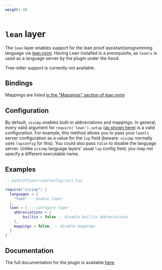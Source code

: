```yaml
---
weight: 40
---
```


# `lean` layer

The `lean` layer enables support for the lean proof assistant/programming
language via [lean.nvim](https://github.com/Julian/lean.nvim). Having Lean
installed is a prerequisite, as `leanls` is used as a language server by the
plugin under the hood.

Tree-sitter support is currently not available.

## Bindings

Mappings are listed [in the "Mappings" section of
lean.nvim](https://github.com/Julian/lean.nvim#mappings)

## Configuration

By default, `visimp` enables built-in abbreviations and mappings.
In general, every valid argument for `require('lean').setup` ([as shown
here](https://github.com/Julian/lean.nvim/wiki/Configuring-&-Extending))
is a valid configuration. For example, this method allows you to pass your
`leanls` server configuration as a value for the `lsp` field (beware: `visimp`
normally uses `lspconfig` for this). You could also pass `false` to disable the
language server. Unlike `visimp` language layers' usual `lsp` config field, you
may not specify a different executable name.

## Examples

```lua
-- path/of/your/vim/config/init.lua

require("visimp") {
  languages = {
    "lean" -- enable layer
  },
  lean = { -- configure layer
    abbreviations = {
        builtin = false -- disable builtin abbreviations
    },
    mappings = false, -- disable mappings
  }
}
```

## Documentation

The full documentation for the plugin is available
[here](https://github.com/whonore/Coqtail/blob/main/doc/coqtail.txt).

